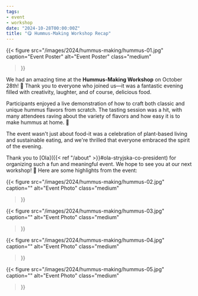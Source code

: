 ```yaml
---
tags:
- event
- workshop
date: "2024-10-28T00:00:00Z"
title: "😋 Hummus-Making Workshop Recap"
---
```


{{< 
    figure src="/images/2024/hummus-making/hummus-01.jpg"
    caption="Event Poster"
    alt="Event Poster"
    class="medium" 
>}}

We had an amazing time at the **Hummus-Making Workshop** on October 28th! 🎉 Thank you to everyone who joined us—it was a fantastic evening filled with creativity, laughter, and of course, delicious food.

Participants enjoyed a live demonstration of how to craft both classic and unique hummus flavors from scratch. The tasting session was a hit, with many attendees raving about the variety of flavors and how easy it is to make hummus at home. 🌱

The event wasn't just about food-it was a celebration of plant-based living and sustainable eating, and we're thrilled that everyone embraced the spirit of the evening.

Thank you to [Ola]({{< ref "/about" >}}#ola-stryjska-co-president) for organizing such a fun and meaningful event. We hope to see you at our next workshop! 🌟
Here are some highlights from the event:

{{< 
    figure 
    src="/images/2024/hummus-making/hummus-02.jpg"
    caption=""
    alt="Event Photo"
    class="medium"
>}}

{{< 
    figure 
    src="/images/2024/hummus-making/hummus-03.jpg"
    caption=""
    alt="Event Photo"
    class="medium"
>}}

{{< 
    figure 
    src="/images/2024/hummus-making/hummus-04.jpg"
    caption=""
    alt="Event Photo"
    class="medium"
>}}

{{< 
    figure 
    src="/images/2024/hummus-making/hummus-05.jpg"
    caption=""
    alt="Event Photo"
    class="medium"
>}}
